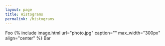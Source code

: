 ```yaml
---
layout: page
title: Histograms
permalink: /histograms
---
```


Foo
{% include image.html url="photo.jpg" caption="" max_width="300px" align="center" %}
Bar
